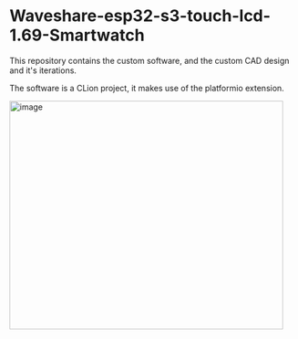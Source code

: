 # Waveshare-esp32-s3-touch-lcd-1.69-Smartwatch

This repository contains the custom software, and the custom CAD design and it's iterations.

The software is a CLion project, it makes use of the platformio extension.


<img width="480" height="400" alt="image" src="https://github.com/user-attachments/assets/5c8bbbb7-d8ba-430c-9c5e-db7050a9ee6e" />
